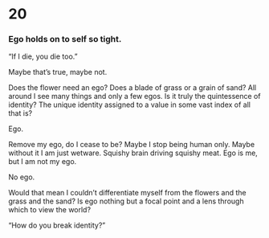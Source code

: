 # 20

### Ego holds on to self so tight.

“If I die, you die too.”

Maybe that’s true, maybe not.

Does the flower need an ego? Does a blade of grass or a grain of sand? All around I see many things and only a few egos. Is it truly the quintessence of identity? The unique identity assigned to a value in some vast index of all that is? 

Ego. 

Remove my ego, do I cease to be? Maybe I stop being human only. Maybe without it I am just wetware. Squishy brain driving squishy meat. Ego is me, but I am not my ego.

No ego. 

Would that mean I couldn’t differentiate myself from the flowers and the grass and the sand? Is ego nothing but a focal point and a lens through which to view the world?

“How do you break identity?”
